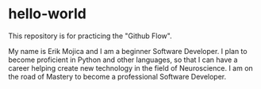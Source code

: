 # hello-world
This repository is for practicing the "Github Flow".

My name is Erik Mojica and I am a beginner Software Developer.
I plan to become proficient in Python and other languages,
so that I can have a career helping create new technology in the field of Neuroscience.
I am on the road of Mastery to become a professional Software Developer.
